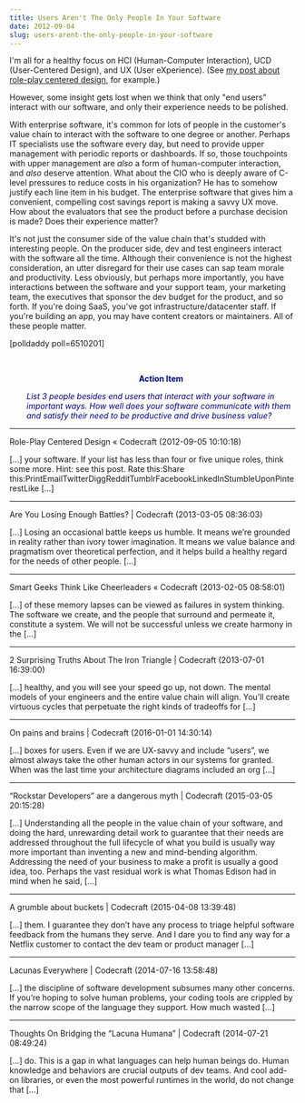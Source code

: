 ```yaml
---
title: Users Aren't The Only People In Your Software
date: 2012-09-04
slug: users-arent-the-only-people-in-your-software
---
```


I'm all for a healthy focus on HCI (Human-Computer Interaction), UCD (User-Centered Design), and UX (User eXperience). (See <a title="Role-Play Centered Design" href="role-play-centered-design.md">my post about role-play centered design</a>, for example.)

However, some insight gets lost when we think that only "end users" interact with our software, and only their experience needs to be polished.

With enterprise software, it's common for lots of people in the customer's value chain to interact with the software to one degree or another. Perhaps IT specialists use the software every day, but need to provide upper management with periodic reports or dashboards. If so, those touchpoints with upper management are <em>also</em> a form of human-computer interaction, and <em>also</em> deserve attention. What about the CIO who is deeply aware of C-level pressures to reduce costs in his organization? He has to somehow justify each line item in his budget. The enterprise software that gives him a convenient, compelling cost savings report is making a savvy UX move. How about the evaluators that see the product before a purchase decision is made? Does their experience matter?

It's not just the consumer side of the value chain that's studded with interesting people. On the producer side, dev and test engineers interact with the software all the time. Although their convenience is not the highest consideration, an utter disregard for their use cases can sap team morale and productivity. Less obviously, but perhaps more importantly, you have interactions between the software and your support team, your marketing team, the executives that sponsor the dev budget for the product, and so forth. If you're doing SaaS, you've got infrastructure/datacenter staff. If you're building an app, you may have content creators or maintainers. All of these people matter.

[polldaddy poll=6510201]

 
<p style="padding-left:30px;text-align:center;"><strong><span style="color:#000080;">Action Item</span></strong></p>
<p style="padding-left:30px;"><em><span style="color:#000080;">List 3 people besides end users that interact with your software in important ways. How well does your software communicate with them and satisfy their need to be productive and drive business value?</span></em></p>

---

Role-Play Centered Design &laquo; Codecraft (2012-09-05 10:10:18)

[...] your software. If your list has less than four or five unique roles, think some more. Hint: see this post. Rate this:Share this:PrintEmailTwitterDiggRedditTumblrFacebookLinkedInStumbleUponPinterestLike [...]

---

Are You Losing Enough Battles? | Codecraft (2013-03-05 08:36:03)

[...] Losing an occasional battle keeps us humble. It means we’re grounded in reality rather than ivory tower imagination. It means we value balance and pragmatism over theoretical perfection, and it helps build a healthy regard for the needs of other people. [...]

---

Smart Geeks Think Like Cheerleaders &laquo; Codecraft (2013-02-05 08:58:01)

[...] of these memory lapses can be viewed as failures in system thinking. The software we create, and the people that surround and permeate it, constitute a system. We will not be successful unless we create harmony in the [...]

---

2 Surprising Truths About The Iron Triangle | Codecraft (2013-07-01 16:39:00)

[…] healthy, and you will see your speed go up, not down. The mental models of your engineers and the entire value chain will align. You’ll create virtuous cycles that perpetuate the right kinds of tradeoffs for […]

---

On pains and brains | Codecraft (2016-01-01 14:30:14)

[…] boxes for users. Even if we are UX-savvy and include “users”, we almost always take the other human actors in our systems for granted. When was the last time your architecture diagrams included an org […]

---

&#8220;Rockstar Developers&#8221; are a dangerous myth | Codecraft (2015-03-05 20:15:28)

[…] Understanding all the people in the value chain of your software, and doing the hard, unrewarding detail work to guarantee that their needs are addressed throughout the full lifecycle of what you build is usually way more important than inventing a new and mind-bending algorithm. Addressing the need of your business to make a profit is usually a good idea, too. Perhaps the vast residual work is what Thomas Edison had in mind when he said, […]

---

A grumble about buckets | Codecraft (2015-04-08 13:39:48)

[…] them. I guarantee they don’t have any process to triage helpful software feedback from the humans they serve. And I dare you to find any way for a Netflix customer to contact the dev team or product manager […]

---

Lacunas Everywhere | Codecraft (2014-07-16 13:58:48)

[…] the discipline of software development subsumes many other concerns. If you’re hoping to solve human problems, your coding tools are crippled by the narrow scope of the language they support. How much wasted […]

---

Thoughts On Bridging the &#8220;Lacuna Humana&#8221; | Codecraft (2014-07-21 08:49:24)

[…] do. This is a gap in what languages can help human beings do. Human knowledge and behaviors are crucial outputs of dev teams. And cool add-on libraries, or even the most powerful runtimes in the world, do not change that […]
